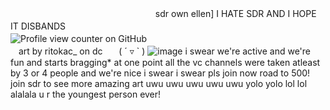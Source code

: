 ㅤㅤㅤㅤㅤㅤㅤㅤㅤㅤㅤㅤㅤㅤㅤㅤㅤㅤsdr own ellen] I HATE SDR AND I HOPE IT DISBANDS
ㅤㅤㅤㅤㅤㅤㅤㅤㅤㅤㅤㅤㅤㅤㅤㅤㅤㅤㅤㅤㅤㅤㅤㅤㅤㅤㅤㅤ![Profile view counter on GitHub](https://komarev.com/ghpvc/?username=soda-adrenaline)ㅤㅤㅤㅤㅤㅤㅤㅤㅤㅤㅤㅤㅤㅤㅤㅤㅤㅤㅤㅤㅤㅤㅤart by ritokac_ on dcㅤㅤ( ´ ▿ ` )
![image](https://github.com/user-attachments/assets/bdc8695d-e202-40c6-90a2-1504471b8734)
i swear we're active and we're fun and starts bragging* at one point all the vc channels were taken atleast by 3 or 4 people and we're nice i swear i swear pls join now road to 500! join sdr to see more amazing art uwu uwu uwu uwu uwu yolo yolo lol lol alalala u r the youngest person ever!
